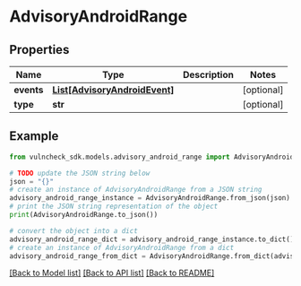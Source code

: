 # AdvisoryAndroidRange


## Properties

Name | Type | Description | Notes
------------ | ------------- | ------------- | -------------
**events** | [**List[AdvisoryAndroidEvent]**](AdvisoryAndroidEvent.md) |  | [optional] 
**type** | **str** |  | [optional] 

## Example

```python
from vulncheck_sdk.models.advisory_android_range import AdvisoryAndroidRange

# TODO update the JSON string below
json = "{}"
# create an instance of AdvisoryAndroidRange from a JSON string
advisory_android_range_instance = AdvisoryAndroidRange.from_json(json)
# print the JSON string representation of the object
print(AdvisoryAndroidRange.to_json())

# convert the object into a dict
advisory_android_range_dict = advisory_android_range_instance.to_dict()
# create an instance of AdvisoryAndroidRange from a dict
advisory_android_range_from_dict = AdvisoryAndroidRange.from_dict(advisory_android_range_dict)
```
[[Back to Model list]](../README.md#documentation-for-models) [[Back to API list]](../README.md#documentation-for-api-endpoints) [[Back to README]](../README.md)


